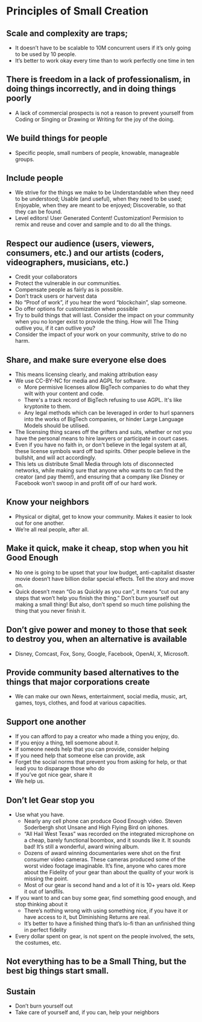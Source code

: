 # Principles of Small Creation

## Scale and complexity are traps;
 * It doesn’t have to be scalable to 10M concurrent users if it’s only going to be used by 10 people.
 * It’s better to work okay every time than to work perfectly one time in ten
## There is freedom in a lack of professionalism, in doing things incorrectly, and in doing things poorly
 * A lack of commercial prospects is not a reason to prevent yourself from Coding or Singing or Drawing or Writing for the joy of the doing.
## We build things for people
 * Specific people, small numbers of people, knowable, manageable groups.
## Include people
 * We strive for the things we make to be Understandable when they need to be understood; Usable (and useful), when they need to be used; Enjoyable, when they are meant to be enjoyed; Discoverable, so that they can be found.
 * Level editors! User Generated Content! Customization! Permision to remix and reuse and cover and sample and to do all the things.
## Respect our audience (users, viewers, consumers, etc.) and our artists (coders, videographers, musicians, etc.)
 * Credit your collaborators
 * Protect the vulnerable in our communities.
 * Compensate people as fairly as is possible.
 * Don’t track users or harvest data
 * No “Proof of work”, if you hear the word “blockchain”, slap someone.
 * Do offer options for customization when possible
 * Try to build things that will last.
   Consider the impact on your community when you no longer exist to provide the thing. How will The Thing outlive you, if it can outlive you?
 * Consider the impact of your work on your community, strive to do no harm.
## Share, and make sure everyone else does
 *  This means licensing clearly, and making attribution easy
 * We use CC-BY-NC for media and AGPL for software.
   - More permisive licenses allow BigTech companies to do what they wilt with your content and code.
   - There's a track record of BigTech refusing to use AGPL. It's like kryptonite to them.
   - Any legal methods which can be leveraged in order to hurl spanners into the works of BigTech companies, or hinder Large Language Models should be utilised.
 * The licensing thing scares off the grifters and suits, whether or not you have the personal means to hire lawyers or participate in court cases.
 * Even if you have no faith in, or don't believe in the legal system at all, these license symbols ward off bad spirits. Other people believe in the bullshit, and will act accordingly.
 * This lets us distribute Small Media through lots of disconnected networks, while making sure that anyone who wants to can find the creator (and pay them!), and ensuring that a company like Disney or Facebook won’t swoop in and profit off of our hard work.
## Know your neighbors
 * Physical or digital, get to know your community. Makes it easier to look out for one another.
 * We’re all real people, after all.
## Make it quick, make it cheap, stop when you hit Good Enough
 * No one is going to be upset that your low budget, anti-capitalist disaster movie doesn’t have billion dollar special effects. Tell the story and move on.
 * Quick doesn’t mean “Go as Quickly as you can”, it means “cut out any steps that won’t help you finish the thing.” Don’t burn yourself out making a small thing! But also, don’t spend so much time polishing the thing that you never finish it.
## Don’t give power and money to those that seek to destroy you, when an alternative is available
 * Disney, Comcast, Fox, Sony, Google, Facebook, OpenAI, X, Microsoft.
## Provide community based alternatives to the things that major corporations create
 * We can make our own News, entertainment, social media, music, art, games, toys, clothes, and food at various capacities.
## Support one another
 * If you can afford to pay a creator who made a thing you enjoy, do.
 * If you enjoy a thing, tell soemone about it.
 * If someone needs help that you can provide, consider helping
 * If you need help that someone else can provide, ask
 * Forget the social norms that prevent you from asking for help, or that lead you to disparage those who do
 * If you’ve got nice gear, share it
 * We help us.
## Don’t let Gear stop you
 * Use what you have.
   - Nearly any cell phone can produce Good Enough video. Steven Soderbergh shot Unsane and High Flying Bird on iphones.
   - “All Hail West Texas” was recorded on the integrated microphone on a cheap, barely functional boombox, and it sounds like it. It sounds bad! It’s still a wonderful, award wining album.
   - Dozens of award winning documentaries were shot on the first consumer video cameras. These cameras produced some of the worst video footage imaginable. It’s fine, anyone who cares more about the Fidelity of your gear than about the quality of your work is missing the point.
   - Most of our gear is second hand and a lot of it is 10+ years old. Keep it out of landfils.
 * If you want to and can buy some gear, find something good enough, and stop thinking about it
   - There’s nothing wrong with using something nice, if you have it or have access to it, but Diminishing Returns are real.
   - It’s better to have a finished thing that’s lo-fi than an unfinished thing in perfect fidelity
 * Every dollar spent on gear, is not spent on the people involved, the sets, the costumes, etc.
## Not everything has to be a Small Thing, but the best big things start small.
## Sustain
 * Don’t burn yourself out
 * Take care of yourself and, if you can, help your neighbors

